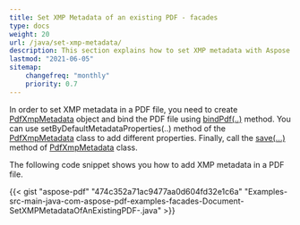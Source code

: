 ```yaml
---
title: Set XMP Metadata of an existing PDF - facades
type: docs
weight: 20
url: /java/set-xmp-metadata/
description: This section explains how to set XMP metadata with Aspose.PDF Facades using PdfXmpMetadata Class.
lastmod: "2021-06-05"
sitemap:
    changefreq: "monthly"
    priority: 0.7
---
```


In order to set XMP metadata in a PDF file, you need to create [PdfXmpMetadata](https://apireference.aspose.com/pdf/java/com.aspose.pdf.facades/PdfXmpMetadata) object and bind the PDF file using [bindPdf(..)](https://apireference.aspose.com/pdf/java/com.aspose.pdf.facades/Facade#bindPdf-com.aspose.pdf.IDocument-) method. You can use setByDefaultMetadataProperties(..) method of the [PdfXmpMetadata](https://apireference.aspose.com/pdf/java/com.aspose.pdf.facades/PdfXmpMetadata) class to add different properties. Finally, call the [save(...)](https://apireference.aspose.com/pdf/java/com.aspose.pdf.facades/SaveableFacade#save-java.io.OutputStream-) method of [PdfXmpMetadata](https://apireference.aspose.com/pdf/java/com.aspose.pdf.facades/PdfXmpMetadata) class.

The following code snippet shows you how to add XMP metadata in a PDF file.

{{< gist "aspose-pdf" "474c352a71ac9477aa0d604fd32e1c6a" "Examples-src-main-java-com-aspose-pdf-examples-facades-Document-SetXMPMetadataOfAnExistingPDF-.java" >}}